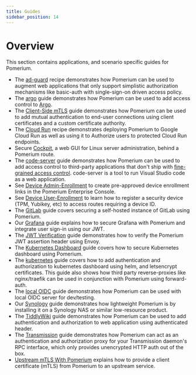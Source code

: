 ```yaml
---
title: Guides
sidebar_position: 14
---
```


# Overview

This section contains applications, and scenario specific guides for Pomerium.

- The [ad-guard](ad-guard.md) recipe demonstrates how Pomerium can be used to augment web applications that only support simplistic authorization mechanisms like basic-auth with single-sign-on driven access policy.
- The [argo](argo.md) guide demonstrates how Pomerium can be used to add access control to [Argo](https://argoproj.github.io/projects/argo).
- The [Client-Side mTLS](mtls) guide demonstrates how Pomerium can be used to add mutual authentication to end-user connections using client certificates and a custom certificate authority.
- The [Cloud Run](cloud-run.md) recipe demonstrates deploying Pomerium to Google Cloud Run as well as using it to Authorize users to protected Cloud Run endpoints.
- Secure [Cockpit](cockpit.md), a web GUI for Linux server administration, behind a Pomerium route.
- The [code-server](code-server.md) guide demonstrates how Pomerium can be used to add access control to third-party applications that don't ship with [fine-grained access control](https://github.com/cdr/code-server/issues/905). code-server is a tool to run Visual Studio code as a web application.
- See [Device Admin-Enrollment](admin-enroll-device) to create pre-approved device enrollment links in the Pomerium Enterprise Console.
- See [Device User-Enrollment](enroll-device) to learn how to register a security device (TPM, Yubikey, etc) to access routes requiring a device ID.
- The [GitLab](gitlab.md) guide covers securing a self-hosted instance of GitLab using Pomerium.
- Our [Grafana](grafana) guide explains how to secure Grafana with Pomerium and integrate user sign-in using our JWT.
- The [JWT Verification](jwt-verification.md) guide demonstrates how to verify the Pomerium JWT assertion header using Envoy.
- The [Kubernetes Dashboard](kubernetes-dashboard.md) guide covers how to secure Kubernetes dashboard using Pomerium.
- The [kubernetes](kubernetes.md) guide covers how to add authentication and authorization to kubernetes dashboard using helm, and letsencrypt certificates. This guide also shows how third party reverse-proxies like nginx/traefik can be used in conjunction with Pomerium using forward-auth.
- The [local OIDC](local-oidc.md) guide demonstrates how Pomerium can be used with local OIDC server for dev/testing.
- Our [Synology](synology.md) guide demonstrates how lightweight Pomerium is by installing it on a Synology NAS or similar low-resource product.
- The [TiddlyWiki](tiddlywiki.md) guide demonstrates how Pomerium can be used to add authentication and authorization to web application using authenticated header.
- The [Transmission](transmission.md) guide demonstrates how Pomerium can act as an authentication and authorization proxy for your Transmission daemon's RPC interface, which only provides unencrypted HTTP auth out of the box.
- [Upstream mTLS With Pomerium](upstream-mtls) explains how to provide a client certificate (mTLS) from Pomerium to an upstream service.